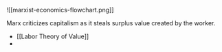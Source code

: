 ![[marxist-economics-flowchart.png]]


Marx criticizes capitalism as it steals surplus value created by the worker. 

- [[Labor Theory of Value]]
- 